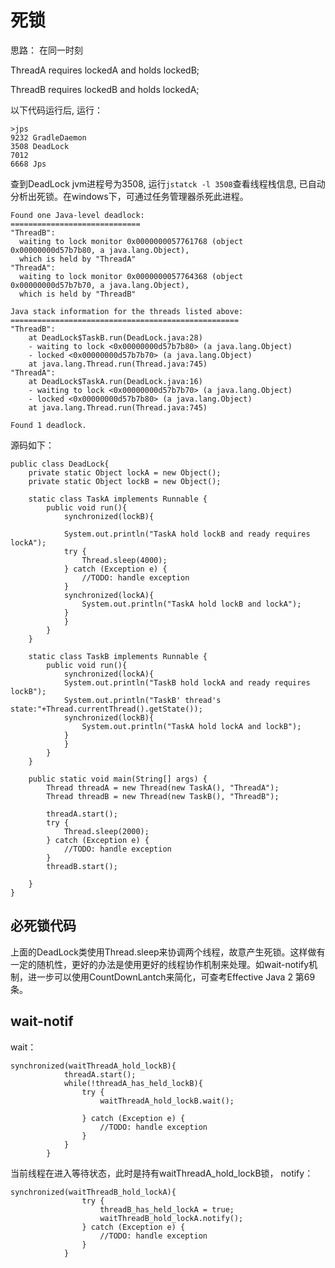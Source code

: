 # 死锁

思路：
在同一时刻

ThreadA requires lockedA and holds lockedB;

ThreadB requires lockedB and holds lockedA;

以下代码运行后, 运行：

    >jps
    9232 GradleDaemon
    3508 DeadLock
    7012
    6668 Jps

查到DeadLock jvm进程号为3508, 运行`jstatck -l 3508`查看线程栈信息, 已自动分析出死锁。在windows下，可通过任务管理器杀死此进程。

    Found one Java-level deadlock:
    =============================
    "ThreadB":
      waiting to lock monitor 0x0000000057761768 (object 0x00000000d57b7b80, a java.lang.Object),
      which is held by "ThreadA"
    "ThreadA":
      waiting to lock monitor 0x0000000057764368 (object 0x00000000d57b7b70, a java.lang.Object),
      which is held by "ThreadB"

    Java stack information for the threads listed above:
    ===================================================
    "ThreadB":
    	at DeadLock$TaskB.run(DeadLock.java:28)
    	- waiting to lock <0x00000000d57b7b80> (a java.lang.Object)
    	- locked <0x00000000d57b7b70> (a java.lang.Object)
    	at java.lang.Thread.run(Thread.java:745)
    "ThreadA":
    	at DeadLock$TaskA.run(DeadLock.java:16)
    	- waiting to lock <0x00000000d57b7b70> (a java.lang.Object)
    	- locked <0x00000000d57b7b80> (a java.lang.Object)
    	at java.lang.Thread.run(Thread.java:745)

    Found 1 deadlock.


源码如下：

    public class DeadLock{
        private static Object lockA = new Object();
        private static Object lockB = new Object(); 

        static class TaskA implements Runnable {
            public void run(){
                synchronized(lockB){

                System.out.println("TaskA hold lockB and ready requires lockA");
                try {
                    Thread.sleep(4000); 
                } catch (Exception e) {
                    //TODO: handle exception
                }
                synchronized(lockA){
                    System.out.println("TaskA hold lockB and lockA");
                }
                }
            }
        }   

        static class TaskB implements Runnable {
            public void run(){
                synchronized(lockA){
                System.out.println("TaskB hold lockA and ready requires lockB");  
                System.out.println("TaskB' thread's state:"+Thread.currentThread().getState()); 
                synchronized(lockB){
                    System.out.println("TaskA hold lockA and lockB");
                }
                }
            }
        }   

        public static void main(String[] args) {
            Thread threadA = new Thread(new TaskA(), "ThreadA");
            Thread threadB = new Thread(new TaskB(), "ThreadB");    

            threadA.start();
            try {
                Thread.sleep(2000); 
            } catch (Exception e) {
                //TODO: handle exception
            }
            threadB.start();    

        }
    }

## 必死锁代码

上面的DeadLock类使用Thread.sleep来协调两个线程，故意产生死锁。这样做有一定的随机性，更好的办法是使用更好的线程协作机制来处理。如wait-notify机制，进一步可以使用CountDownLantch来简化，可查考Effective Java 2 第69条。

## wait-notif


wait：

    synchronized(waitThreadA_hold_lockB){
                threadA.start();
                while(!threadA_has_held_lockB){
                    try {
                        waitThreadA_hold_lockB.wait();

                    } catch (Exception e) {
                        //TODO: handle exception
                    }
                }
            }

当前线程在进入等待状态，此时是持有waitThreadA_hold_lockB锁，
notify：

    synchronized(waitThreadB_hold_lockA){
                    try {
                        threadB_has_held_lockA = true;
                        waitThreadB_hold_lockA.notify();
                    } catch (Exception e) {
                        //TODO: handle exception
                    }
                }